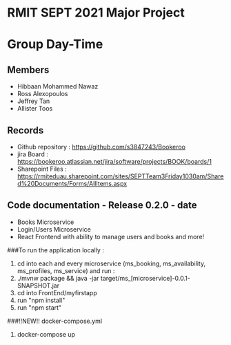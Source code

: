 # RMIT SEPT 2021 Major Project

# Group Day-Time

## Members
* Hibbaan Mohammed Nawaz 
* Ross Alexopoulos
* Jeffrey Tan
* Allister Toos

## Records
* Github repository : https://github.com/s3847243/Bookeroo
* jira Board : https://bookeroo.atlassian.net/jira/software/projects/BOOK/boards/1
* Sharepoint Files : https://rmiteduau.sharepoint.com/sites/SEPTTeam3Friday1030am/Shared%20Documents/Forms/AllItems.aspx

	
## Code documentation - Release 0.2.0 - date
* Books Microservice
* Login/Users Microservice
* React Frontend with ability to manage users and books and more!
  

###To run the application locally : 
1) cd into each and every microservice (ms_booking, ms_availability, ms_profiles, ms_service) and run :
2) ./mvnw package && java -jar target/ms_[microservice]-0.0.1-SNAPSHOT.jar
3) cd into FrontEnd/myfirstapp
4) run "npm install"
5) run "npm start"

###!!NEW!! docker-compose.yml
1) docker-compose up



